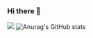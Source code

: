 ### Hi there 👋

<a href="버튼을 눌렀을 때 이동할 링크" target="_blank"><img src="https://img.shields.io/badge/springBoot-runner-6DB33F?style=for-the-badge&logo=appveyor&logoColor=f5f5f5"/></a>
![Anurag's GitHub stats](https://github-readme-stats.vercel.app/api?username=jinhimchan@naver.com&show_icons=true&theme=radical)
<!--
**energizerHim/energizerHim** is a ✨ _special_ ✨ repository because its `README.md` (this file) appears on your GitHub profile.

Here are some ideas to get you started:

- 🔭 I’m currently working on ...
- 🌱 I’m currently learning ...
- 👯 I’m looking to collaborate on ...
- 🤔 I’m looking for help with ...
- 💬 Ask me about ...
- 📫 How to reach me: ...
- 😄 Pronouns: ...
- ⚡ Fun fact: ...
-->
